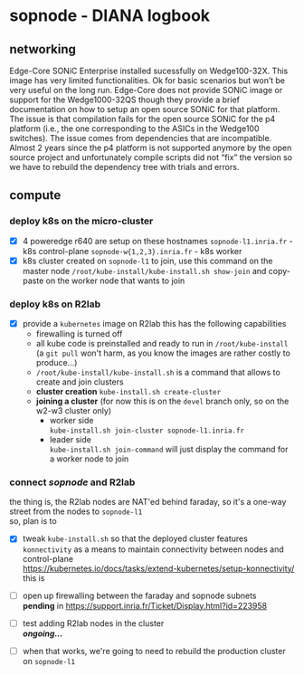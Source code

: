 # sopnode - DIANA logbook

## networking

Edge-Core SONiC Enterprise installed sucessfully on Wedge100-32X. This image has very limited functionalities. Ok for basic scenarios but won’t be very useful on the long run.
Edge-Core does not provide SONiC image or support for the Wedge1000-32QS though they provide a brief documentation on how to setup an open source SONiC for that platform.
The issue is that compilation fails for the open source SONiC for the p4 platform (i.e., the one corresponding to the ASICs in the Wedge100 switches). The issue comes from dependencies that are incompatible. Almost 2 years since the p4 platform is not supported anymore by the open source project and unfortunately compile scripts did not “fix” the version so we have to rebuild the dependency tree with trials and errors. 

## compute

### deploy k8s on the micro-cluster

- [x] 4 poweredge r640 are setup on these hostnames
  `sopnode-l1.inria.fr` - k8s control-plane
  `sopnode-w{1,2,3}.inria.fr` - k8s worker
- [x] k8s cluster created on `sopnode-l1`
  to join, use this command on the master node
  `/root/kube-install/kube-install.sh show-join`
  and copy-paste on the worker node that wants to join

### deploy k8s on R2lab

- [x] provide a `kubernetes` image on R2lab
  this has the following capabilities
  * firewalling is turned off
  * all kube code is preinstalled and ready to run in `/root/kube-install`  
    (a `git pull` won't harm, as you know the images are rather costly to produce...)
  * `/root/kube-install/kube-install.sh` 
    is a command that allows to create and join clusters
  * **cluster creation**
    `kube-install.sh create-cluster`
  * **joining a cluster**
    (for now this is on the `devel` branch only, so on the w2-w3 cluster only)
    * worker side  
      `kube-install.sh join-cluster sopnode-l1.inria.fr`
    * leader side  
      `kube-install.sh join-command`
      will just display the command for a worker node to join  



### connect *sopnode* and R2lab

the thing is, the R2lab nodes are NAT'ed behind faraday, so it's a one-way street from the nodes to `sopnode-l1`  
so, plan is to

- [x] tweak `kube-install.sh` so that the deployed cluster features `konnectivity` as a means to maintain connectivity between nodes and control-plane  
  https://kubernetes.io/docs/tasks/extend-kubernetes/setup-konnectivity/
  this is 
- [ ] open up firewalling between the faraday and sopnode subnets  
  **pending** in https://support.inria.fr/Ticket/Display.html?id=223958
- [ ] test adding R2lab nodes in the cluster  
  ***ongoing...***
- [ ] when that works, we're going to need to rebuild the production cluster on `sopnode-l1`
  
